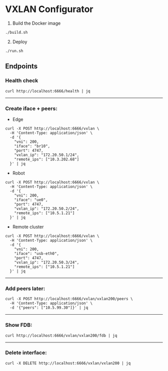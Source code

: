 # VXLAN Configurator

1. Build the Docker image
```shell
./build.sh
```

2. Deploy
```shell
./run.sh
```

## Endpoints

### Health check
```shell
curl http://localhost:6666/health | jq
```
---
### Create iface + peers:
- Edge
```shell
curl -X POST http://localhost:6666/vxlan \
  -H 'Content-Type: application/json' \
  -d '{
    "vni": 200,
    "iface": "br10",
    "port": 4747,
    "vxlan_ip": "172.20.50.1/24",
    "remote_ips": ["10.3.202.68"]
  }' | jq
```
- Robot
```shell
curl -X POST http://localhost:6666/vxlan \
  -H 'Content-Type: application/json' \
  -d '{
    "vni": 200,
    "iface": "ue0",
    "port": 4747,
    "vxlan_ip": "172.20.50.2/24",
    "remote_ips": ["10.5.1.21"]
  }' | jq
```
- Remote cluster
```shell
curl -X POST http://localhost:6666/vxlan \
  -H 'Content-Type: application/json' \
  -d '{
    "vni": 200,
    "iface": "usb-eth0",
    "port": 4747,
    "vxlan_ip": "172.20.50.3/24",
    "remote_ips": ["10.5.1.21"]
  }' | jq
```
---
### Add peers later:
```shell
curl -X POST http://localhost:6666/vxlan/vxlan200/peers \
  -H 'Content-Type: application/json' \
  -d '{"peers": ["10.5.99.30"]}' | jq
```
---
### Show FDB:
```shell
curl http://localhost:6666/vxlan/vxlan200/fdb | jq
```
---
### Delete interface:
```shell
curl -X DELETE http://localhost:6666/vxlan/vxlan200 | jq
```

